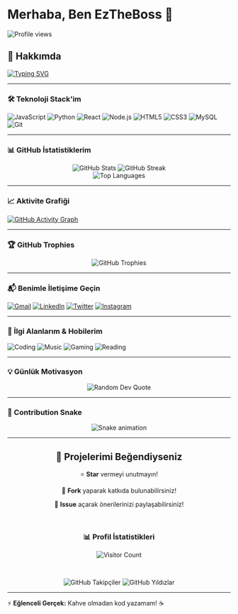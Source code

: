 # Merhaba, Ben EzTheBoss 👋

![Profile views](https://komarev.com/ghpvc/?username=jokerizm3169&label=Profil%20görüntülenme&color=0e75b6&style=flat)

## 🚀 Hakkımda

[![Typing SVG](https://readme-typing-svg.herokuapp.com?font=Fira+Code&size=25&pause=1000&color=79FF97&center=true&vCenter=true&width=600&lines=Full+Stack+Developer+💻;Modern+uygulamalar+geliştiriyorum+🚀;Birlikte+harika+şeyler+yapalım+💡)](https://git.io/typing-svg)

---

### 🛠️ Teknoloji Stack'im

![JavaScript](https://img.shields.io/badge/JavaScript-F7DF1E?style=for-the-badge&logo=javascript&logoColor=black)
![Python](https://img.shields.io/badge/Python-3776AB?style=for-the-badge&logo=python&logoColor=white)
![React](https://img.shields.io/badge/React-20232A?style=for-the-badge&logo=react&logoColor=61DAFB)
![Node.js](https://img.shields.io/badge/Node.js-43853D?style=for-the-badge&logo=node.js&logoColor=white)
![HTML5](https://img.shields.io/badge/HTML5-E34F26?style=for-the-badge&logo=html5&logoColor=white)
![CSS3](https://img.shields.io/badge/CSS3-1572B6?style=for-the-badge&logo=css3&logoColor=white)
![MySQL](https://img.shields.io/badge/MySQL-00000F?style=for-the-badge&logo=mysql&logoColor=white)
![Git](https://img.shields.io/badge/Git-F05032?style=for-the-badge&logo=git&logoColor=white)

---

### 📊 GitHub İstatistiklerim

<div align="center">
  <img src="https://github-readme-stats.vercel.app/api?username=jokerizm3169&show_icons=true&theme=react&bg_color=0D1117&title_color=79ff97&text_color=ffffff" alt="GitHub Stats" />
  
  <img src="https://github-readme-streak-stats.herokuapp.com?user=jokerizm3169&theme=dark&background=0D1117&border=0D1117" alt="GitHub Streak" />
</div>

<div align="center">
  <img src="https://github-readme-stats.vercel.app/api/top-langs/?username=jokerizm3169&layout=compact&theme=react&bg_color=0D1117&border_color=0D1117&title_color=79ff97&text_color=ffffff" alt="Top Languages" />
</div>

---

### 📈 Aktivite Grafiği

[![GitHub Activity Graph](https://github-readme-activity-graph.vercel.app/graph?username=jokerizm3169&theme=react-dark&bg_color=0D1117&color=79ff97&line=79ff97&point=ffffff)](https://github.com/ashutosh00710/github-readme-activity-graph)

---

### 🏆 GitHub Trophies

<div align="center">
  <img src="https://github-profile-trophy.vercel.app/?username=jokerizm3169&theme=darkhub&no-frame=true&margin-w=15" alt="GitHub Trophies" />
</div>

---

### 📬 Benimle İletişime Geçin

[![Gmail](https://img.shields.io/badge/Gmail-333?style=for-the-badge&logo=gmail&logoColor=red)](mailto:EMAIL_ADRESINIZ)
[![LinkedIn](https://img.shields.io/badge/LinkedIn-333?style=for-the-badge&logo=linkedin&logoColor=0e76a8)](https://linkedin.com/in/LINKEDIN_KULLANICI_ADINIZ)
[![Twitter](https://img.shields.io/badge/Twitter-333?style=for-the-badge&logo=twitter&logoColor=1da1f2)](https://twitter.com/TWITTER_KULLANICI_ADINIZ)
[![Instagram](https://img.shields.io/badge/Instagram-333?style=for-the-badge&logo=instagram&logoColor=e4405f)](https://instagram.com/INSTAGRAM_KULLANICI_ADINIZ)

---

### 🎯 İlgi Alanlarım & Hobilerim

![Coding](https://img.shields.io/badge/Coding-FF4500?style=for-the-badge&logo=visual-studio-code&logoColor=white)
![Music](https://img.shields.io/badge/Music-FF4500?style=for-the-badge&logo=spotify&logoColor=white)
![Gaming](https://img.shields.io/badge/Gaming-7289DA?style=for-the-badge&logo=steam&logoColor=white)
![Reading](https://img.shields.io/badge/Reading-32CD32?style=for-the-badge&logo=goodreads&logoColor=white)

---

### 💡 Günlük Motivasyon

<div align="center">
  <img src="https://quotes-github-readme.vercel.app/api?type=horizontal&theme=dark" alt="Random Dev Quote" />
</div>

---

### 🐍 Contribution Snake

<div align="center">

![Snake animation](https://raw.githubusercontent.com/jokerizm3169/jokerizm3169/output/github-contribution-grid-snake.svg)

</div>

---

<div align="center">
  <h2>🌟 Projelerimi Beğendiyseniz</h2>
  <p>⭐ <strong>Star</strong> vermeyi unutmayın!</p>
  <p>🔄 <strong>Fork</strong> yaparak katkıda bulunabilirsiniz!</p>
  <p>💬 <strong>Issue</strong> açarak önerilerinizi paylaşabilirsiniz!</p>
  
  <br>
  
  <h3>📊 Profil İstatistikleri</h3>
  
![Visitor Count](https://profile-counter.glitch.me/jokerizm3169/count.svg)
  
  <br>
  
![GitHub Takipçiler](https://img.shields.io/github/followers/jokerizm3169?label=Takipçiler&style=social) ![GitHub Yıldızlar](https://img.shields.io/github/stars/jokerizm3169?affiliations=OWNER&style=social)

</div>

---

⚡ **Eğlenceli Gerçek:** Kahve olmadan kod yazamam! ☕
